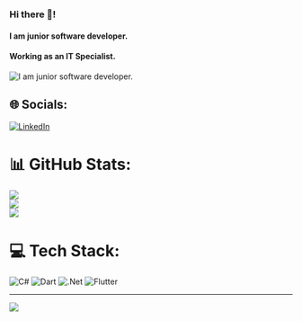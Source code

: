 ### Hi there 👋!
#### I am junior software developer.
#### Working as an IT Specialist.
![I am junior software developer.](https://media.giphy.com/media/zOvBKUUEERdNm/giphy.gif)


## 🌐 Socials:
[![LinkedIn](https://img.shields.io/badge/LinkedIn-%230077B5.svg?logo=linkedin&logoColor=white)](https://linkedin.com/in/garyagdyyev) 

# 📊 GitHub Stats:
![](https://github-readme-stats.vercel.app/api?username=maksatgw&theme=radical&hide_border=true&include_all_commits=false&count_private=true)<br/>
![](https://github-readme-streak-stats.herokuapp.com/?user=maksatgw&theme=radical&hide_border=true)<br/>
![](https://github-readme-stats.vercel.app/api/top-langs/?username=maksatgw&theme=radical&hide_border=true&include_all_commits=false&count_private=true&layout=compact)

# 💻 Tech Stack:
![C#](https://img.shields.io/badge/c%23-%23239120.svg?style=for-the-badge&logo=csharp&logoColor=white) ![Dart](https://img.shields.io/badge/dart-%230175C2.svg?style=for-the-badge&logo=dart&logoColor=white) ![.Net](https://img.shields.io/badge/.NET-5C2D91?style=for-the-badge&logo=.net&logoColor=white) ![Flutter](https://img.shields.io/badge/Flutter-%2302569B.svg?style=for-the-badge&logo=Flutter&logoColor=white)

---
[![](https://visitcount.itsvg.in/api?id=maksatgw&icon=2&color=0)](https://visitcount.itsvg.in)

<!-- Proudly created with GPRM ( https://gprm.itsvg.in ) -->

